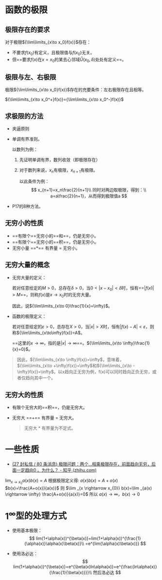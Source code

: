 # 函数的极限

## 极限存在的要求

对于极限${\lim\limits_{x\to x_0}f(x)}$存在：

- 不要求$f(x_0)$有定义，且极限值与$f(x_0)$无关。
- 但==要求$f(x)$在$x=x_0$的某去心邻域$\mathring{U}(x_0, \delta)$处处有定义==。



## 极限与左、右极限

极限${\lim\limits_{x\to x_0}f(x)}$存在的充要条件：左右极限存在且相等。

${\lim\limits_{x\to x_0^+}f(x)}={\lim\limits_{x\to x_0^-}f(x)}$



## 求极限的方法

- 夹逼原则

- 单调有界准则。

  以数列为例：

  1. 先证明单调有界，数列收敛（即极限存在）

  2. 对于数列来说，$x_n$有极限，$x_{n+1}$有极限。

     以此条件为例：
     $$
     x_{n+1}=x_n\frac{2}{n+1}\\
     同时对两边取极限，得到：\\
     a=a\frac{2}{n+1}，从而得到极限值a
     $$
  
- P17的8种方法。





## 无穷小的性质

- ==有限个==无穷小的==和==，仍是无穷小。
- ==有限个==无穷小的==积==，仍是无穷小。
- 无穷小量 ==*== 有界量 = 无穷小。



## 无穷大量的概念

- 无穷大量的定义：

  若对任意给定的$M>0$，总存在$\delta>0$，当$0<|x-x_0|<\delta$时，恒有==$|f(x)|>M$==，则称$f(x)$是$x\to x_0$时的无穷大量。

  因此，说${\lim\limits_{x\to 0}\frac{1}{x}=\infty}$。

- 函数的极限定义：

  若对任意给定的$\varepsilon>0$，总存在$X>0$，当$|x|>X$时，恒有$|f(x)-A|<\varepsilon$，则称${\lim\limits_{x\to\infty}f(x)}=A$。

  ==这里的$x\to\infty$，指的是$|x|\to\infty$==。${\lim\limits_{x\to \infty}\frac{1}{x}=0}$。



> 因此，${\lim\limits_{x\to \infty}f(x)}=\infty$，意味着，${\lim\limits_{x\to +\infty}f(x)}=\infty$和${\lim\limits_{x\to -\infty}f(x)}=\infty$。以x趋向正无穷为例，f(x)可以同时趋向正负无穷，或者仅趋向其中一个。                                                                                                                                                                                                                                                                                                                                                                                                                                                                                                                                                                                                                                                                                                                                                                                                                                                                                                                                                                                                                                                                                                                                                                                                                                                                                                                                                                                                                                                                                                                                                                                                                                                                                                                                                                                                                                                                                                                                                               



## 无穷大的性质

- 有限个无穷大的==积==，仍是无穷大。

- 无穷大 ==+== 有界量 = 无穷大。

  > 无穷大 * 有界量为不定式。





# 一些性质

- [(27 封私信 / 80 条消息) 极限问题：两个…相乘极限存在，前面趋向无穷，后面一定趋向0 。为什么？ - 知乎 (zhihu.com)](https://www.zhihu.com/question/520784053)

$\lim _{x \rightarrow x_{0}} a(x) b(x)=A$ 根据极限定义得: $a(x) b(x)=A+o(x)$ $b(x)=\frac{A+o(x)}{a(x)}$ 则 $\lim _{x \rightarrow x_{0}} b(x)=\lim _{a(x) \rightarrow \infty} \frac{A+o(x)}{a(x)}=0$ 所以 $a(x) \rightarrow \infty ， b(x) \rightarrow 0$



# $1^\infty$型的处理方式

- 使用基本极限：
  $$
  lim(1+\alpha(x))^{\beta(x)}=lim(1+\alpha(x))^{\frac{1}{\alpha(x)}\alpha(x)\beta(x)}\\
  =e^{lim{\alpha(x)\beta(x)}}
  $$

- 使用洛必达：
  $$
  lim(1+\alpha(x))^{\beta(x)}=e^{\beta(x)ln\alpha(x)}=e^{\frac{ln\alpha(x)}{\frac{1}{\beta(x)}}}\\
  然后洛必达
  $$
  

